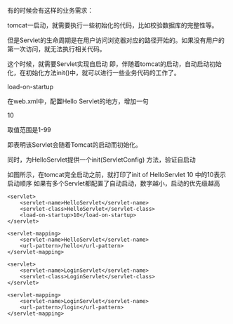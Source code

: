 有的时候会有这样的业务需求：

tomcat一启动，就需要执行一些初始化的代码，比如校验数据库的完整性等。

但是Servlet的生命周期是在用户访问浏览器对应的路径开始的。如果没有用户的第一次访问，就无法执行相关代码。

这个时候，就需要Servlet实现自启动 即，伴随着tomcat的启动，自动启动初始化，在初始化方法init()中，就可以进行一些业务代码的工作了。

load-on-startup

在web.xml中，配置Hello Servlet的地方，增加一句
 
<load-on-startup>10</load-on-startup>
 

取值范围是1-99

即表明该Servlet会随着Tomcat的启动而初始化。

同时，为HelloServlet提供一个init(ServletConfig) 方法，验证自启动

如图所示，在tomcat完全启动之前，就打印了init of HelloServlet
<load-on-startup>10</load-on-startup> 中的10表示启动顺序
如果有多个Servlet都配置了自动启动，数字越小，启动的优先级越高

<?xml version="1.0" encoding="UTF-8"?>
<web-app>
 
    <servlet>
        <servlet-name>HelloServlet</servlet-name>
        <servlet-class>HelloServlet</servlet-class>
        <load-on-startup>10</load-on-startup>
    </servlet>
 
    <servlet-mapping>
        <servlet-name>HelloServlet</servlet-name>
        <url-pattern>/hello</url-pattern>
    </servlet-mapping>
     
    <servlet>
        <servlet-name>LoginServlet</servlet-name>
        <servlet-class>LoginServlet</servlet-class>
    </servlet>
 
    <servlet-mapping>
        <servlet-name>LoginServlet</servlet-name>
        <url-pattern>/login</url-pattern>
    </servlet-mapping>   
 
</web-app>